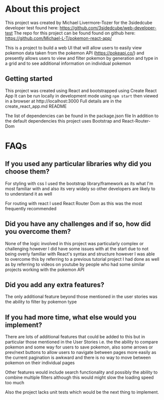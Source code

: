 # About this project

This project was created by Michael Livermore-Tozer for the 3sidedcube developer test found here: 
https://github.com/3sidedcube/web-developer-test
The repo for this project can be found found on github here:
https://github.com/Michael-L-T/pokemon-react-app/

This is a project to build a web UI that will allow users to easily view pokemon data taken from the 
pokemon API (https://pokeapi.co/) and presently allows users to view and filter pokemon by generation
and type in a grid and to see additional information on individual pokemon

## Getting started

This project was created using React and bootstrapped using Create React App
It can be run locally in development mode using `npm start` then viewed in a browser at http://localhost:3000
Full details are in the create_react_app.md README

The list of dependencies can be found in the package.json file
In addition to the default dependencies this project uses Bootstrap and React-Router-Dom

# FAQs
## If you used any particular libraries why did you choose them?

For styling with css I used the bootstrap library/framework as its what I'm most familiar with and also its
very widely so other developers are likely to to understand it as well

For routing with react I used React Router Dom as this was the most frequently recommended

## Did you have any challenges and if so, how did you overcome them?

None of the logic involved in this project was particularly complex or challenging however I did have some
issues with at the start due to not being overly familiar with React's syntax and structure however I was
able to overcome this by referring to a previous tutorial project I had done as well as by referring to
videos on youtube by people who had some similar projects working with the pokemon API

## Did you add any extra features?

The only additional feature beyond those mentioned in the user stories was the ability to filter by pokemon type

## If you had more time, what else would you implement?

There are lots of additional features that could be added to this but in particular those mentioned in the 
User Stories i.e. the the ability to compare pokemon and some way for users to save pokemon, also some arrows
or prev/next buttons to allow users to navigate between pages more easily as the current pagination is awkward
and there is no way to move between pokemon on their individual pages

Other features would include search functionality and possibly the ability to combine multiple filters although
this would might slow the loading speed too much

Also the project lacks unit tests which would be the next thing to implement. 

